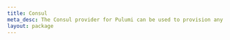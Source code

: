 ```yaml
---
title: Consul
meta_desc: The Consul provider for Pulumi can be used to provision any of the cloud resources available in Consul.
layout: package
---
```

